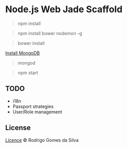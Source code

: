 # Node.js Web Jade Scaffold

> npm install

> npm install bower nodemon -g

> bower install

[Install MongoDB](https://www.mongodb.org/downloads)

> mongod

> npm start

## TODO

* i18n
* Passport strategies
* User/Role management

## License

[Licence](https://github.com/rodrigogs/nodejs-web-jade-scaffold/blob/master/LICENSE) © Rodrigo Gomes da Silva